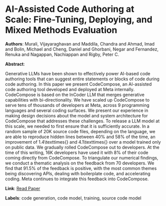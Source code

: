 # AI-Assisted Code Authoring at Scale: Fine-Tuning, Deploying, and Mixed Methods Evaluation

**Authors**: Murali, Vijayaraghavan and Maddila, Chandra and Ahmad, Imad and Bolin, Michael and Cheng, Daniel and Ghorbani, Negar and Fernandez, Renuka and Nagappan, Nachiappan and Rigby, Peter C.

**Abstract**:

Generative LLMs have been shown to effectively power AI-based code authoring tools that can suggest entire statements or blocks of code during code authoring. In this paper we present CodeCompose, an AI-assisted code authoring tool developed and deployed at Meta internally. CodeCompose is based on the InCoder LLM that merges generative capabilities with bi-directionality. We have scaled up CodeCompose to serve tens of thousands of developers at Meta, across 9 programming languages and several coding surfaces. We present our experience in making design decisions about the model and system architecture for CodeCompose that addresses these challenges.        To release a LLM model at this scale, we needed to first ensure that it is sufficiently accurate. In a random sample of 20K source code files, depending on the language, we are able to reproduce hidden lines between 40\% and 58\% of the time, an improvement of 1.4\texttimes{} and 4.1\texttimes{} over a model trained only on public data.        We gradually rolled CodeCompose out to developers. At the time of this writing, 16K developers have used it with 8\% of their code coming directly from CodeCompose.        To triangulate our numerical findings, we conduct a thematic analysis on the feedback from 70 developers. We find that 91.5\% of the feedback is positive, with the most common themes being discovering APIs, dealing with boilerplate code, and accelerating coding. Meta continues to integrate this feedback into CodeCompose.

**Link**: [Read Paper](https://doi.org/10.1145/3643774)

**Labels**: code generation, code model, training, source code model
